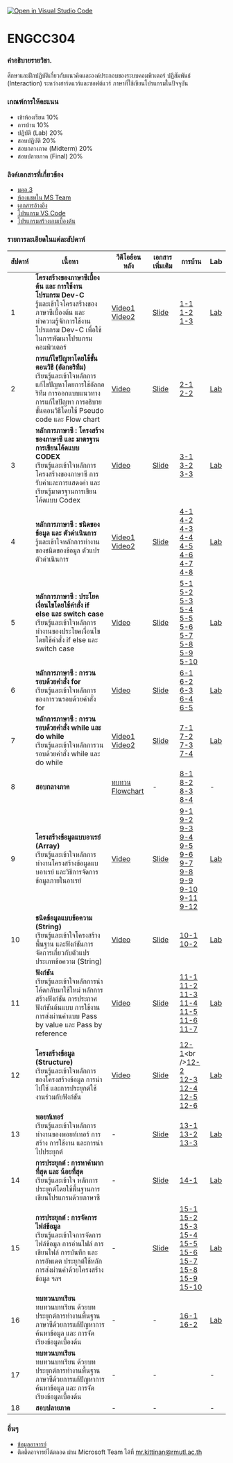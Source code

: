 [![Open in Visual Studio Code](https://classroom.github.com/assets/open-in-vscode-718a45dd9cf7e7f842a935f5ebbe5719a5e09af4491e668f4dbf3b35d5cca122.svg)](https://classroom.github.com/online_ide?assignment_repo_id=11561896&assignment_repo_type=AssignmentRepo)
# ENGCC304

### คำอธิบายรายวิชา.
ศึกษาและฝึกปฏิบัติเกี่ยวกับแนวคิดและองค์ประกอบของระบบคอมพิวเตอร์ ปฏิสัมพันธ์ (Interaction) ระหว่างฮาร์ดแวร์และซอฟต์แวร์ ภาษาที่ใช้เขียนโปรแกรมในปัจจุบัน

### เกณฑ์การให้คะแนน
* เข้าห้องเรียน 10%
* การบ้าน 10%
* ปฏิบัติ (Lab) 20%
* สอบปฏิบัติ 20%
* สอบกลางภาค (Midterm) 20%
* สอบปลายภาค (Final) 20%

### ลิงค์เอกสารที่เกี่ยวข้อง
* [มคอ.3](https://lms.rmutl.ac.th/course/detail/26685112510840845/3315eca9948196f315b9646a7c17aff406bbcadea6cd2b09fa459877a055ff59)
* [ห้องแชทใน MS Team](https://teams.microsoft.com/l/team/19%3arKntHXYhYmuuzH0Pzkf8UCBfpW9YhTA1HYd-zRd2TAY1%40thread.tacv2/conversations?groupId=71704dcf-e83c-484d-9128-9752beb4c08f&tenantId=2c0a3819-8c66-4ae1-9a99-3832d9facbd9)
* [เอกสารอ้างอิง](https://autolib.rmutl.ac.th/Catalog/BibItem.aspx?BibID=b00141555)
* [โปรแกรม VS Code](https://code.visualstudio.com/download)
* [โปรแกรมสร้างเกมเบื้องต้น](https://arcade.makecode.com/)

### รายการละเอียดในแต่ละสัปดาห์
สัปดาห์ | เนื้อหา | วีดีโอย้อนหลัง | เอกสารเพิ่มเติม | การบ้าน | Lab
--- | --- | --- | --- | --- | ---
1| **โครงสร้างของภาษาซีเบื้องต้น และ การใช้งานโปรแกรม Dev-C** <br />รู้และเข้าใจโครงสร้างของภาษาซีเบื้องต้น และ ทำความรู้จักการใช้งานโปรแกรม Dev-C เพื่อใช้ในการพัฒนาโปรแกรมคอมพิวเตอร์ |[Video1](https://www.youtube.com/watch?v=01p2FCUcYY8)<br />[Video2](https://www.youtube.com/watch?v=rI52J5TJTMw)|[Slide](https://livermutlac.sharepoint.com/:b:/s/teams-ENGCE304ComputerProgramming/ETYgDRuD759DgakTLZtL8DkB6GJZreAWhP_eVJMHAv67SA?e=ZJ5sG7)|[1-1](https://classroom.github.com/a/OgtBlbCt)<br />[1-2](https://classroom.github.com/a/Xkss0LnV)<br />[1-3](https://classroom.github.com/a/SpGCY8C4)|[Lab](https://classroom.github.com/a/Ns2a2hrD)
2| **การแก้ไขปัญหาโดยใช้ขั้นตอนวิธี (อัลกอริทึม)** <br />เรียนรู้และเข้าใจหลักการแก้ไขปัญหาโดยการใช้อัลกอริทึม การออกแบบแนวทางการแก้ไขปัญหา การอธิบายขั้นตอนวิธีโดยใช้ Pseudo code และ Flow chart |[Video](https://www.youtube.com/watch?v=9hEjesjU_k0)|[Slide](https://livermutlac.sharepoint.com/:b:/s/teams-ENGCE304ComputerProgramming/Edwip_elSB1Ju3BQMoHD9nQBpCd0iZQ-LLpqVuPuiwSctw?e=qWMHRd)|[2-1](https://classroom.github.com/a/q57GQTu-)<br />[2-2](https://classroom.github.com/a/KOhJr4YK)|[Lab](https://classroom.github.com/a/U6OpNLiR)
3| **หลักการภาษาซี : โครงสร้างของภาษาซี และ มาตรฐานการเขียนโค้ดแบบ CODEX** <br />เรียนรู้และเข้าใจหลักการโครงสร้างของภาษาซี การรับค่าและการแสดงค่า และเรียนรู้มาตรฐานการเขียนโค้ดแบบ Codex |[Video](https://www.youtube.com/watch?v=ml6_NafY3u4)|[Slide](https://livermutlac.sharepoint.com/:b:/s/teams-ENGCE304ComputerProgramming/Eayf5GqKw19CkYrd4ahDiqwB4LuYaKrq3V70xOwUH3Vugg?e=nGtK8F)|[3-1](https://classroom.github.com/a/vvK98XQZ)<br />[3-2](https://classroom.github.com/a/hokldyl0)<br />[3-3](https://classroom.github.com/a/7TKb4n_1)|[Lab](https://classroom.github.com/a/i4aEBC18)
4| **หลักการภาษาซี : ชนิดของข้อมูล และ ตัวดำเนินการ** <br />รู้และเข้าใจหลักการทำงานของชนิดของข้อมูล ตัวแปร ตัวดำเนินการ |[Video1](https://www.youtube.com/watch?v=5mSartNW-0c)<br />[Video2](https://www.youtube.com/watch?v=sL6D7CRhNcA)|[Slide](https://livermutlac.sharepoint.com/:b:/s/teams-ENGCE304ComputerProgramming/Ea3nPBpBv19EnoPpQPT9WnwBlU7jLz6_PVykJo7BSK0bfQ?e=G1NAQn)|[4-1](https://classroom.github.com/a/56TCzSEn)<br />[4-2](https://classroom.github.com/a/-ZM1Ws9a)<br />[4-3](https://classroom.github.com/a/YP5jZMKc)<br />[4-4](https://classroom.github.com/a/tCaj-5vg)<br />[4-5](https://classroom.github.com/a/GOMMzcGM)<br />[4-6](https://classroom.github.com/a/gQFFftvS)<br />[4-7](https://classroom.github.com/a/2U2M22rp)<br />[4-8](https://classroom.github.com/a/JL-oj08F)|[Lab](https://classroom.github.com/a/RTmk4uL9)
5| **หลักการภาษาซี : ประโยคเงื่อนไขโดยใช้คำสั่ง if else และ switch case** <br />เรียนรู้และเข้าใจหลักการทำงานของประโยคเงื่อนไขโดยใช้คำสั่ง if else และ switch case |[Video]()|[Slide](https://livermutlac.sharepoint.com/:b:/s/teams-ENGCE304ComputerProgramming/ETBes-il4uVOsjmRgwViRsgB1D21qFu9IvVWhGKqGUqT8w?e=xyBZje)|[5-1](https://classroom.github.com/a/G_X3dCoR)<br />[5-2](https://classroom.github.com/a/JeQqgQpR)<br />[5-3](https://classroom.github.com/a/Lk-0Q9Pl)<br />[5-4](https://classroom.github.com/a/M3CySztT)<br />[5-5](https://classroom.github.com/a/SZJunc6g)<br />[5-6](https://classroom.github.com/a/OIqQclvI)<br />[5-7](https://classroom.github.com/a/jcLdIGN-)<br />[5-8](https://classroom.github.com/a/xHpvlcZO)<br />[5-9](https://classroom.github.com/a/q0QkNB3b)<br />[5-10](https://classroom.github.com/a/gJed0cDh)|[Lab](https://classroom.github.com/a/UR-DmX9D)
6| **หลักการภาษาซี : การวนรอบด้วยคำสั่ง for** <br />เรียนรู้และเข้าใจหลักการของการวนรอบด้วยคำสั่ง for |[Video](https://www.youtube.com/watch?v=RgPZfEIItxg)|[Slide](https://livermutlac.sharepoint.com/:b:/s/teams-ENGCE304ComputerProgramming/EXRqRll1cMNFhpI5h1jZqL0BB6KpFf0uax1emU1t1-2Bxg?e=Rk4dzv)|[6-1](https://classroom.github.com/a/v1eK5cVC)<br />[6-2](https://classroom.github.com/a/oBNLd6J8)<br />[6-3](https://classroom.github.com/a/60f20YXR)<br />[6-4](https://classroom.github.com/a/9FnvjVVx)<br />[6-5](https://classroom.github.com/a/VKi9veG6)<br />|[Lab](https://classroom.github.com/a/ZnIpzJiC)
7| **หลักการภาษาซี : การวนรอบด้วยคำสั่ง while และ do while** <br />เรียนรู้และเข้าใจหลักการวนรอบด้วยคำสั่ง while และ do while |[Video1](https://www.youtube.com/watch?v=SDOaMhy42RA)<br />[Video2](https://www.youtube.com/watch?v=pB6ibWypdDY)|[Slide](https://livermutlac.sharepoint.com/:b:/s/teams-ENGCE304ComputerProgramming/EXyT_h-KgdVPmYD_erDcM6UBGu4I0gqGRwfTbSPuWNw-7Q?e=ZLDti6)|[7-1](https://classroom.github.com/a/nK5IBtP0)<br />[7-2](https://classroom.github.com/a/3slczBis)<br />[7-3](https://classroom.github.com/a/QbAl0VL7)<br />[7-4](https://classroom.github.com/a/EdbVqCPu)<br />|[Lab](https://classroom.github.com/a/H-WGeKen)
8| **สอบกลางภาค** |[ทบทวน Flowchart](https://www.youtube.com/watch?v=lyzEe20rKG4)|-|[8-1](https://classroom.github.com/a/omahDcYf)<br />[8-2](https://classroom.github.com/a/GxB9bvqs)<br />[8-3](https://classroom.github.com/a/mRk1KBJy)<br />[8-4](https://classroom.github.com/a/rYafS_FM)<br />|-
9| **โครงสร้างข้อมูลแบบอาเรย์ (Array)** <br />เรียนรู้และเข้าใจหลักการทำงานโครงสร้างข้อมูลแบบอาเรย์ และวิธีการจัดการข้อมูลภายในอาเรย์ |[Video](https://www.youtube.com/watch?v=u5rshhQ1ZJQ)|[Slide](https://livermutlac.sharepoint.com/:b:/s/teams-ENGCE304ComputerProgramming/Edxmf4SkSyJHg9qyGMSsPrcBJYq8gBSFSV36_YEEjKAFAQ?e=KJmM2c)|[9-1](https://classroom.github.com/a/ySuuhPoz)<br />[9-2](https://classroom.github.com/a/gNhD_Zd1)<br />[9-3](https://classroom.github.com/a/rtdEeknm)<br />[9-4](https://classroom.github.com/a/IIsW4ATr)<br />[9-5](https://classroom.github.com/a/tvDKFKLW)<br />[9-6](https://classroom.github.com/a/SrtEVZCt)<br />[9-7](https://classroom.github.com/a/Ui6RmNhC)<br />[9-8](https://classroom.github.com/a/KtIWU8vH)<br />[9-9](https://classroom.github.com/a/oHoTSG55)<br />[9-10](https://classroom.github.com/a/DS5Qktbl)<br />[9-11](https://classroom.github.com/a/dU-S0Khx)<br />[9-12](https://classroom.github.com/a/G5COgRH0)<br />|[Lab](https://classroom.github.com/a/t2gZITiw)
10| **ชนิดข้อมูลแบบข้อความ (String)** <br />เรียนรู้และเข้าใจโครงสร้างพื้นฐาน และฟังก์ชันการจัดการเกี่ยวกับตัวแปรประเภทข้อความ (String) |[Video](https://www.youtube.com/watch?v=jEWPSXGDCdc)|[Slide](https://livermutlac.sharepoint.com/:b:/s/teams-ENGCE304ComputerProgramming/EZnY-xclDjZLgdJV1v2Tm2wBQ7DmomdkZCOhpSMzh1dwAw?e=zSQdv0)|[10-1](https://classroom.github.com/a/5mKJHuKc)<br />[10-2](https://classroom.github.com/a/2Q6Es3iX)|[Lab](https://classroom.github.com/a/eebF9_r7)
11| **ฟังก์ชัน** <br />เรียนรู้และเข้าใจหลักการนำโค้ดกลับมาใช้ใหม่ หลักการสร้างฟังก์ชัน การประกาศฟังก์ชันต้นแบบ การใช้งาน การส่งผ่านค่าแบบ Pass by value และ Pass by reference |[Video](https://www.youtube.com/watch?v=Wd7nHpBTSy0)|[Slide](https://livermutlac.sharepoint.com/:b:/s/teams-ENGCE304ComputerProgramming/EXlrs-SgSqpFq21FhDQs_PoBOMcEiV6UbNOTy0Y4CW9WhQ?e=hrP20C)|[11-1](https://classroom.github.com/a/SuyZZfhX)<br />[11-2](https://classroom.github.com/a/LoyrNIEM)<br />[11-3](https://classroom.github.com/a/w-pB_4Um)<br />[11-4](https://classroom.github.com/a/MvvPhX0Y)<br />[11-5](https://classroom.github.com/a/Vu_w_VYs)<br />[11-6](https://classroom.github.com/a/ARt567T5)<br />[11-7](https://classroom.github.com/a/PdAbitem)|[Lab](https://classroom.github.com/a/BOaJLMsR)
12| **โครงสร้างข้อมูล (Structure)** <br />เรียนรู้และเข้าใจหลักการของโครงสร้างข้อมูล การนำไปใช้ และการประยุกต์ใช้งานร่วมกับฟังก์ชัน |[Video](https://www.youtube.com/watch?v=PTyQoGqi_NU)|[Slide](https://livermutlac.sharepoint.com/:b:/s/teams-ENGCE304ComputerProgramming/EZSkaa-izOJHui_OFn2-_x0B2yKp2fMCsRDRW_wFMIapsA?e=Zzgb5Y)|[12-1](https://classroom.github.com/a/ZJiTMX0_)<br />[12-2](https://classroom.github.com/a/8jLEj8ja)<br />[12-3](https://classroom.github.com/a/06wqyHPr)<br />[12-4](https://classroom.github.com/a/--v0cHyB)<br />[12-5](https://classroom.github.com/a/Gtba-yzn)<br />[12-6](https://classroom.github.com/a/UWS0cTLE)|[Lab](https://classroom.github.com/a/-BLfHD-9)
13| **พอยท์เทอร์** <br />เรียนรู้และเข้าใจหลักการทำงานของพอยท์เทอร์ การสร้าง การใช้งาน และการนำไปประยุกต์ |-|[Slide](https://livermutlac.sharepoint.com/:b:/s/teams-ENGCE304ComputerProgramming/EVbN9Mm427FIhSUPqa-utfABxFyGEZ2zY1u_CkowmgWYog?e=EhC0O7)|[13-1](https://classroom.github.com/a/TSq6z7nx)<br />[13-2](https://classroom.github.com/a/hiP9Gysi)<br />[13-3](https://classroom.github.com/a/EKrgvxHh)|[Lab](https://classroom.github.com/a/DFTtS0B0)
14| **การประยุกต์ : การหาค่ามากที่สุด และ น้อยที่สุด** <br />เรียนรู้และเข้าใจ หลักการประยุกต์โดยใช้พื้นฐานการเขียนโปรแกรมด้วยภาษาซี |-|[Slide](https://livermutlac.sharepoint.com/:b:/s/teams-ENGCE304ComputerProgramming/ERqKsr6lWPNMo3-KLzoW5GYB4JH2d0cD1hc_8JaxABaxRQ?e=K8tANb)|[14-1](https://classroom.github.com/a/Fo94bsLL)<br />|[Lab](https://classroom.github.com/a/p1PJPxdl)
15| **การประยุกต์ : การจัดการไฟล์ข้อมูล** <br />เรียนรู้และเข้าใจการจัดการไฟล์ข้อมูล การอ่านไฟล์ การเขียนไฟล์ การบันทึก และการอัพเดต ประยุกต์ใช้หลักการส่งผ่านค่าด้วยโครงสร้างข้อมูล ฯลฯ |-|[Slide](https://livermutlac.sharepoint.com/:b:/s/teams-ENGCE304ComputerProgramming/Ef4q1igB4JdGomd66ivhvGsBnZo-jrKCK1eNhRHpw3xKtg?e=zgMjCw)|[15-1](https://classroom.github.com/a/KOXXBKws)<br />[15-2](https://classroom.github.com/a/ONuFwqon)<br />[15-3](https://classroom.github.com/a/N4HbrP9f)<br />[15-4](https://classroom.github.com/a/xcE7M6HL)<br />[15-5](https://classroom.github.com/a/Nist88xl)<br />[15-6](https://classroom.github.com/a/XMb6ShDx)<br />[15-7](https://classroom.github.com/a/73piVECt)<br />[15-8](https://classroom.github.com/a/6B7qgBD5)<br />[15-9](https://classroom.github.com/a/bWIXmkix)<br />[15-10](https://classroom.github.com/a/UNnHu0LQ)<br />|[Lab](https://classroom.github.com/a/ag5D651C)
16| **ทบทวนบทเรียน** <br />ทบทวนบทเรียน ด้วยบทประยุกต์การทำงานพื้นฐานภาษาซีด้วยการแก้ปัญหาการค้นหาข้อมูล และ การจัดเรียงข้อมูลเบื้องต้น |-|-|[16-1](https://classroom.github.com/a/jG3vE3Jh)<br />[16-2](https://classroom.github.com/a/DMHAwC1d)|[Lab](https://classroom.github.com/a/B_F5HTfO)
17| **ทบทวนบทเรียน** <br />ทบทวนบทเรียน ด้วยบทประยุกต์การทำงานพื้นฐานภาษาซีด้วยการแก้ปัญหาการค้นหาข้อมูล และ การจัดเรียงข้อมูลเบื้องต้น |-|-||-
18| **สอบปลายภาค** |-|-||-

### อื่นๆ
* [ข้อมูลอาจารย์](https://lms.rmutl.ac.th/teachers/detail/24002453439513437/5fd51c39cb8f05637cb8e96df6ec9392edb3ec16ea62666620cda4fd8f8b3e72)
* ติดติดอาจารย์ได้ตลอด ผ่าน Microsoft Team ได้ที่ mr.kittinan@rmutl.ac.th

